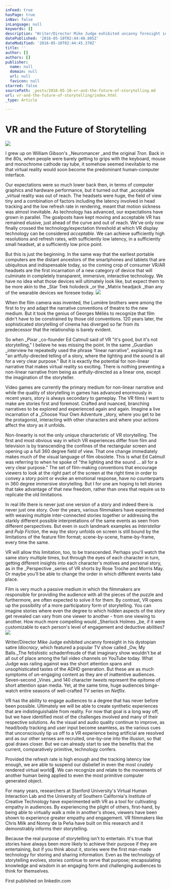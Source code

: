 ```yaml
---
inFeed: true
hasPage: true
inNav: false
inLanguage: null
keywords: []
description: "Writer/Director Mike Judge exhibited uncanny foresight in his dystopian satire Idiocracy, which featured a popular TV show called Ow, My Balls.The fetishistic schadenfreude of that imaginary show wouldn't be at all out of place among the fail video channels on YouTube today. What Judge was railing against was the short attention spans and unsophisticated tastes of the ADHD generation. But these are as much symptoms of un-engaging content as they are of inattentive audiences. Seven-second Vines and 140 character tweets represent the epitome of short attention span media. Yet, at the same time, huge audiences binge-watch entire seasons of well-crafted TV series on Netflix. "
datePublished: '2016-05-10T02:44:48.805Z'
dateModified: '2016-05-10T02:44:45.370Z'
title: ''
author: []
authors: []
publisher:
  name: null
  domain: null
  url: null
  favicon: null
starred: false
sourcePath: _posts/2016-05-10-vr-and-the-future-of-storytelling.md
url: vr-and-the-future-of-storytelling/index.html
_type: Article

---
```

# VR and the Future of Storytelling
![](https://the-grid-user-content.s3-us-west-2.amazonaws.com/e8b6ecbd-b98a-4ee9-ace3-49fd6442d276.jpg)

I grew up on William Gibson's _Neuromancer _and the original _Tron_. Back in the 80s, when people were barely getting to grips with the keyboard, mouse and monochrome cathode ray tube, it somehow seemed inevitable to me that virtual reality would soon become the predominant human-computer interface.

Our expectations were so much lower back then, in terms of computer graphics and hardware performance, but it turned out that _acceptable _virtual reality was out of reach. The headsets were huge, the field of view tiny and a combination of factors including the latency involved in head tracking and the low refresh rate in rendering, meant that motion sickness was almost inevitable. As technology has advanced, our expectations have grown in parallel. The goalposts have kept moving and acceptable VR has remained elusive, just ahead of the curve and out of reach. We've only now finally crossed the technology/expectation threshold at which VR display technology can be considered _acceptable_. We can achieve sufficiently high resolutions and refresh rates, with sufficiently low latency, in a sufficiently small headset, at a sufficiently low price point.

But this is just the beginning. In the same way that the earliest portable computers are the distant ancestors of the smartphones and tablets that are ubiquitous and indispensable today, so the coming crop of consumer VR/AR headsets are the first incarnation of a new category of device that will culminate in completely transparent, immersive, interactive technology. We have no idea what those devices will ultimately look like, but expect them to be more akin to the _Star Trek holodeck _or the _Matrix headjack _than any of the wearable devices we foresee today.
![](https://the-grid-user-content.s3-us-west-2.amazonaws.com/cec5eed7-5626-4240-969b-312cf6478926.jpg)

When the film camera was invented, the Lumière brothers were among the first to try and adapt the narrative conventions of theatre to the new medium. But it took the genius of Georges Méliès to recognize that film didn't have to be constrained by those old conventions. 120 years later, the sophisticated storytelling of cinema has diverged so far from its predecessor that the relationship is barely evident.

So when _Pixar _co-founder Ed Catmull said of VR "it's good, but it's not storytelling," I believe he was missing the point. In the same _Guardian _interview he repeatedly used the phrase "linear narrative", explaining it as "an artfully-directed telling of a story, where the lighting and the sound is all for a very clear purpose." But it is exactly the potential for non-linear narrative that makes virtual reality so exciting. There is nothing preventing a non-linear narrative from being as artfully-directed as a linear one, except the imagination of the storyteller.

Video games are currently the primary medium for non-linear narrative and while the quality of storytelling in games has advanced enormously in recent years, story is always secondary to gameplay. The VR films I want to make are stories first and foremost. Crafted and nuanced, branching narratives to be explored and experienced again and again. Imagine a live incarnation of a _Choose Your Own Adventure _story, where you get to be the protagonist, interacting with other characters and where your actions affect the story as it unfolds. 

Non-linearity is not the only unique characteristic of VR storytelling. The first and most obvious way in which VR experiences differ from film and television is by transcending the confines of the rectangular screen and opening up a full 360 degree field of view. That one change immediately makes much of the visual language of film obsolete. This is what Ed Catmull was referring to when he spoke of "the lighting and the sound ... all for a very clear purpose." The set of film-making conventions that encourage viewers to look at the right part of the screen at the right time in order to convey a story point or evoke an emotional response, have no counterparts in 360 degree immersive storytelling. But I for one am hoping to tell stories that take advantage of that new freedom, rather than ones that require us to replicate the old limitations.

In real life there is never just one version of a story and indeed there is never just one story. Over the years, various filmmakers have experimented with weaving multiple inter-connected stories together or addressing the starkly different possible interpretations of the same events as seen from different perspectives. But even in such landmark examples as _Interstellar_ and _Pulp Fiction_, the way the story unfolds on screen is still bound by the limitations of the feature film format; scene-by-scene, frame-by-frame, every time the same.

VR will allow this limitation, too, to be transcended. Perhaps you'll watch the same story multiple times, but through the eyes of each character in turn, getting different insights into each character's motives and personal story, as in the _Perspective _series of VR shorts by Rose Troche and Morris May. Or maybe you'll be able to change the order in which different events take place.

Film is very much a passive medium in which the filmmakers are responsible for providing the audience with all the pieces of the puzzle and furthermore, are often expected to solve it for them. By contrast, VR opens up the possibility of a more participatory form of storytelling. You can imagine stories where even the degree to which hidden aspects of the story get revealed can vary from one viewer to another - from one viewing to another. How much more compelling would _Sherlock Holmes _be, if it were customizable to each person's level of engagement and deductive abilities?
![](https://the-grid-user-content.s3-us-west-2.amazonaws.com/c20b361a-0197-4311-836f-b65afc96097c.jpg)

Writer/Director Mike Judge exhibited uncanny foresight in his dystopian satire _Idiocracy_, which featured a popular TV show called _Ow, My Balls._The fetishistic schadenfreude of that imaginary show wouldn't be at all out of place among the fail video channels on YouTube today. What Judge was railing against was the short attention spans and unsophisticated tastes of the ADHD generation. But these are as much symptoms of un-engaging content as they are of inattentive audiences. Seven-second _Vines _and 140 character _tweets_ represent the epitome of short attention span media. Yet, at the same time, huge audiences binge-watch entire seasons of well-crafted TV series on _Netflix_.

VR has the ability to engage audiences to a degree that has never before been possible. Ultimately we will be able to create synthetic experiences that are indistinguishable from reality. For now that goal is a long way off, but we have identified most of the challenges involved and many of their respective solutions. As the visual and audio quality continue to improve, as head/body tracking and user input become seamless, as the various cues that unconsciously tip us off to a VR experience being artificial are resolved and as our other senses are recruited, one-by-one into the illusion, so that goal draws closer. But we can already start to see the benefits that the current, comparatively primitive, technology confers.

Provided the refresh rate is high enough and the tracking latency low enough, we are able to suspend our disbelief in even the most crudely rendered virtual world. We can recognize and relate to the movements of another human being applied to even the most primitive computer generated object.

For many years, researchers at Stanford University's Virtual Human Interaction Lab and the University of Southern California's Institute of Creative Technology have experimented with VR as a tool for cultivating empathy in audiences. By experiencing the plight of others, first-hand, by being able to virtually walk a mile in another's shoes, viewers have been shown to experience greater empathy and engagement. VR filmmakers like Chris Milk and Nonny de la Peña have built on this research and it demonstrably informs their storytelling.

Because the real purpose of storytelling isn't to entertain. It's true that stories have always been more likely to achieve their purpose if they are entertaining, but if you think about it, stories were the first man-made technology for storing and sharing information. Even as the technology of storytelling evolves, stories continue to serve that purpose; encapsulating knowledge and wisdom in an engaging form and challenging audiences to think for themselves.

First published on linkedin.com